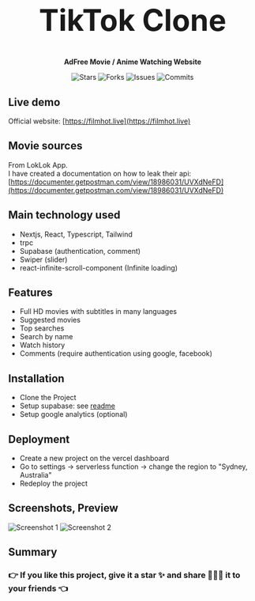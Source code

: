 <h1 align="center" style="font-size: 60px">TikTok Clone</h1>

<p align="center"><strong>AdFree Movie / Anime Watching Website</strong></p>

<p align="center">
  <img alt="Stars" src="https://badgen.net/github/stars/napthedev/filmhot">
  <img alt="Forks" src="https://badgen.net/github/forks/napthedev/filmhot">
  <img alt="Issues" src="https://badgen.net/github/issues/napthedev/filmhot">
  <img alt="Commits" src="https://badgen.net/github/commits/napthedev/filmhot">
</p>

## Live demo

Official website: [https://filmhot.live](https://filmhot.live)

## Movie sources

From LokLok App.  
I have created a documentation on how to leak their api: [https://documenter.getpostman.com/view/18986031/UVXdNeFD](https://documenter.getpostman.com/view/18986031/UVXdNeFD)

## Main technology used

- Nextjs, React, Typescript, Tailwind
- trpc
- Supabase (authentication, comment)
- Swiper (slider)
- react-infinite-scroll-component (Infinite loading)

## Features

- Full HD movies with subtitles in many languages
- Suggested movies
- Top searches
- Search by name
- Watch history
- Comments (require authentication using google, facebook)

## Installation

- Clone the Project
- Setup supabase: see [readme](/supabase/README.md)
- Setup google analytics (optional)

## Deployment

- Create a new project on the vercel dashboard
- Go to settings -> serverless function -> change the region to "Sydney, Australia"
- Redeploy the project

## Screenshots, Preview

![Screenshot 1](https://res.cloudinary.com/naptest/image/upload/v1641805138/filmhot/filmhot_npivh7.jpg)
![Screenshot 2](https://res.cloudinary.com/naptest/image/upload/v1641805139/filmhot/filmhot-2_wprbaq.jpg)

## Summary

### 👉 If you like this project, give it a star ✨ and share 👨🏻‍💻 it to your friends 👈
